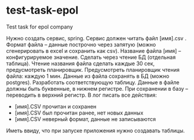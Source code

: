 # test-task-epol
Test task for epol company

Нужно создать сервис, spring.
Сервис должен читать файл [имя].csv .
Формат файла – данные построчно через запятую (можно сгенерировать в excel  и сохранить как csv).
Название файла [имя] – конфигурируемое значение. Сделать через чтение БД (отдельная таблица). Чтение названия файла сделать каждые 30 сек, предусмотреть планировщик.
Предусмотреть планировщик чтения файла: каждую 1 мин.
Данные из файла сохранять в БД (можно postgres). Разработать соответствующую таблицу. Данные в файле должны быть буквенные, в нижнем регистре. При сохранении в базу – переводить в верхний регистр.
В лог писать все действия:
- [имя].CSV прочитан и сохранен
- [имя].CSV был прочитан ранее, нет новых данных
- [имя].CSV неверный формат, данные не записываются

Иметь ввиду, что при запуске приложения нужно создавать таблицы.
